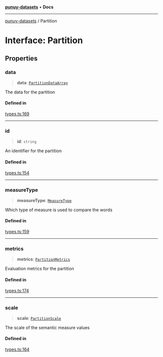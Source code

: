 [**punuy-datasets**](../README.md) • **Docs**

***

[punuy-datasets](../globals.md) / Partition

# Interface: Partition

## Properties

### data

> **data**: [`PartitionDataArray`](../type-aliases/PartitionDataArray.md)

The data for the partition

#### Defined in

[types.ts:169](https://github.com/andrefs/punuy-datasets/blob/2d6985c82ebb5b469c39311fffe02b2a382d931a/src/lib/types.ts#L169)

***

### id

> **id**: `string`

An identifier for the partition

#### Defined in

[types.ts:154](https://github.com/andrefs/punuy-datasets/blob/2d6985c82ebb5b469c39311fffe02b2a382d931a/src/lib/types.ts#L154)

***

### measureType

> **measureType**: [`MeasureType`](../type-aliases/MeasureType.md)

Which type of measure is used to compare the words

#### Defined in

[types.ts:159](https://github.com/andrefs/punuy-datasets/blob/2d6985c82ebb5b469c39311fffe02b2a382d931a/src/lib/types.ts#L159)

***

### metrics

> **metrics**: [`PartitionMetrics`](../type-aliases/PartitionMetrics.md)

Evaluation metrics for the partition

#### Defined in

[types.ts:174](https://github.com/andrefs/punuy-datasets/blob/2d6985c82ebb5b469c39311fffe02b2a382d931a/src/lib/types.ts#L174)

***

### scale

> **scale**: [`PartitionScale`](../type-aliases/PartitionScale.md)

The scale of the semantic measure values

#### Defined in

[types.ts:164](https://github.com/andrefs/punuy-datasets/blob/2d6985c82ebb5b469c39311fffe02b2a382d931a/src/lib/types.ts#L164)
